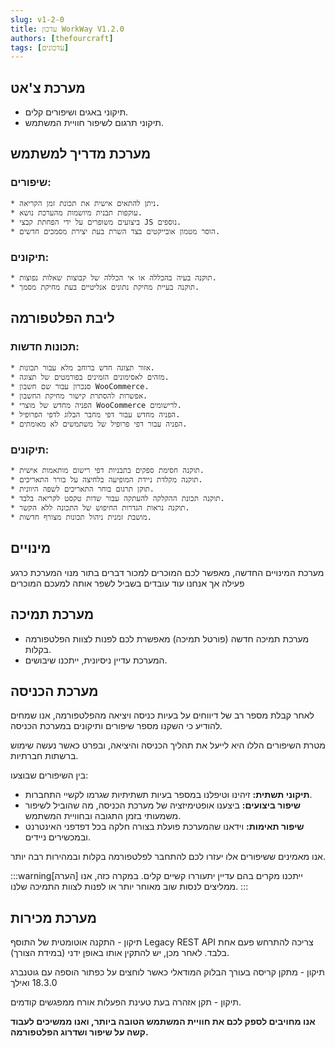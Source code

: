 ```yaml
---
slug: v1-2-0
title: עדכון WorkWay V1.2.0
authors: [thefourcraft]
tags: [עדכונים]
---
```


## מערכת צ'אט

* תיקוני באגים ושיפורים קלים.
* תיקוני תרגום לשיפור חוויית המשתמש.

## מערכת מדריך למשתמש

### שיפורים:
    * ניתן להתאים אישית את תכונת זמן הקריאה.
    * עוקפות תבנית מיושמות מהערכת נושא.
    * ביצועים משופרים על ידי הפחתת קבצי JS נוספים.
    * הוסר מטמון אובייקטים בצד השרת בעת יצירת מסמכים חדשים.
### תיקונים:
    * תוקנה בעיה בהכללה או אי הכללה של קבוצות שאלות נפוצות.
    * תוקנה בעיית מחיקת נתונים אנליטיים בעת מחיקת מסמך.

## ליבת הפלטפורמה

### תכונות חדשות:
    * אזור תצוגה חדש ברוחב מלא עבור תכונות.
    * מזהים לאסימונים הזמינים בפורמטים של תצוגה.
    * סנכרון עבור שם חשבון WooCommerce.
    * אפשרות להסתרת קישור מחיקת החשבון.
    * הפניה מחדש של מוצרי WooCommerce לרישומים.
    * הפניה מחדש עבור דפי מחבר הבלוג לדפי הפרופיל.
    * הפניה עבור דפי פרופיל של משתמשים לא מאומתים.
### תיקונים:
    * תוקנה חסימת ספקים בתבניות דפי רישום מותאמות אישית.
    * תוקנה מקלדת ניידת המופיעה בלחיצה על בורר התאריכים.
    * תוקן תרגום בוחר התאריכים לשפה היוונית.
    * תוקנה תכונת ההקלקה להעתקה עבור שדות טקסט לקריאה בלבד.
    * תוקנה נראות הגדרות החיפוש של התכונה ללא הקשר.
    * מושבת זמנית ניהול תכונות מצורף חדשות.

## מינויים

מערכת המינויים החדשה, מאפשר לכם המוכרים למכור דברים בתור מנוי
המערכת כרגע פעילה אך אנחנו עוד עובדים בשביל לשפר אותה למעכם המוכרים

## מערכת תמיכה

* מערכת תמיכה חדשה (פורטל תמיכה) מאפשרת לכם לפנות לצוות הפלטפורמה בקלות.
* המערכת עדיין ניסיונית, ייתכנו שיבושים.

## מערכת הכניסה 

לאחר קבלת מספר רב של דיווחים על בעיות כניסה ויציאה מהפלטפורמה, אנו שמחים להודיע כי השקנו מספר שיפורים ותיקונים במערכת הכניסה. 

מטרת השיפורים הללו היא לייעל את תהליך הכניסה והיציאה, ובפרט כאשר נעשה שימוש ברשתות חברתיות. 

בין השיפורים שבוצעו:

* **תיקוני תשתית:** זיהינו וטיפלנו במספר בעיות תשתיתיות שגרמו לקשיי התחברות. 
* **שיפור ביצועים:** ביצענו אופטימיזציה של מערכת הכניסה, מה שהוביל לשיפור משמעותי בזמן התגובה ובחוויית המשתמש.
* **שיפור תאימות:** וידאנו שהמערכת פועלת בצורה חלקה בכל דפדפני האינטרנט ובמכשירים ניידים.

אנו מאמינים ששיפורים אלו יעזרו לכם להתחבר לפלטפורמה בקלות ובמהירות רבה יותר. 

:::warning[הערה]
ייתכנו מקרים בהם עדיין יתעוררו קשיים קלים. במקרה כזה, אנו ממליצים לנסות שוב מאוחר יותר או לפנות לצוות התמיכה שלנו.
:::

## מערכת מכירות
תיקון - התקנה אוטומטית של התוסף Legacy REST API צריכה להתרחש פעם אחת בלבד. לאחר מכן, יש להתקין אותו באופן ידני (במידת הצורך).

תיקון - מתקן קריסה בעורך הבלוק המודאלי כאשר לוחצים על כפתור הוספה עם גוטנברג 18.3.0 ואילך

תיקון - תקן אזהרה בעת טעינת הפעלות אורח ממפגשים קודמים.



**אנו מחויבים לספק לכם את חוויית המשתמש הטובה ביותר, ואנו ממשיכים לעבוד קשה על שיפור ושדרוג הפלטפורמה.**

